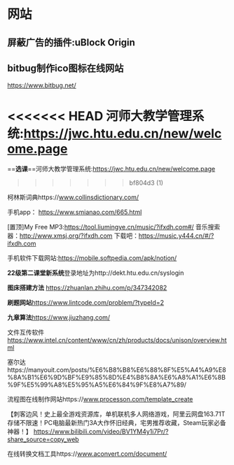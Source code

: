 # 网站

## **屏蔽广告的插件:uBlock Origin**

## bitbug制作ico图标在线网站

https://www.bitbug.net/

<<<<<<< HEAD
河师大教学管理系统:https://jwc.htu.edu.cn/new/welcome.page
=======
==**选课**==河师大教学管理系统:https://jwc.htu.edu.cn/new/welcome.page
>>>>>>> bf804d3 (1)

柯林斯词典https://www.collinsdictionary.com/

手机app： https://www.smianao.com/665.html

[置顶]My Free MP3:https://tool.liumingye.cn/music/?ifxdh.com#/ 音乐搜索器：http://www.xmsj.org/?ifxdh.com 下载吧：https://music.y444.cn/#/?ifxdh.com

手机软件下载网站:https://mobile.softpedia.com/apk/notion/

**22级第二课堂新系统**登录地址为http://dekt.htu.edu.cn/syslogin

**图床搭建方法** https://zhuanlan.zhihu.com/p/347342082

**刷题网站**https://www.lintcode.com/problem/?typeId=2

**九章算法**https://www.jiuzhang.com/

文件互传软件 https://www.intel.cn/content/www/cn/zh/products/docs/unison/overview.html

塞尔达https://manyouit.com/posts/%E6%B8%B8%E6%88%8F%E5%A4%A9%E8%8A%B1%E6%9D%BF%E9%85%8D%E4%B8%8A%E6%A8%A1%E6%8B%9F%E5%99%A8%E5%95%A5%E6%84%9F%E8%A7%89/

流程图在线制作网站https://www.processon.com/template_create

【刺客边风！史上最全游戏资源库，单机联机多人网络游戏，阿里云网盘163.71T存储不限速！PC电脑最新热门3A大作怀旧经典，宅男推荐收藏，Steam玩家必备神器！】 https://www.bilibili.com/video/BV1YM4y1i7Pr/?share_source=copy_web

在线转换文档工具https://www.aconvert.com/document/

